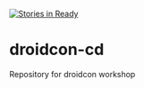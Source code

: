 [![Stories in Ready](https://badge.waffle.io/alipov/droidcon-cd.png?label=ready&title=Ready)](https://waffle.io/alipov/droidcon-cd)
# droidcon-cd

Repository for droidcon workshop
